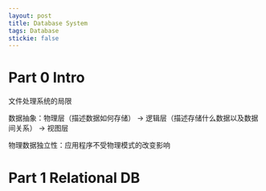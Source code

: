 ```yaml
---
layout: post
title: Database System
tags: Database
stickie: false
---
```


# Part 0 Intro

文件处理系统的局限

数据抽象：物理层（描述数据如何存储） -> 逻辑层（描述存储什么数据以及数据间关系） -> 视图层

物理数据独立性：应用程序不受物理模式的改变影响

# Part 1 Relational DB

